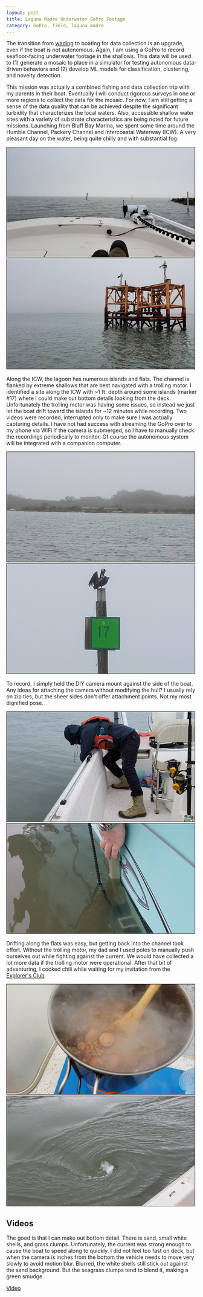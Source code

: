 ```yaml
---
layout: post
title: Laguna Madre Underwater GoPro Footage
category: GoPro, field, laguna madre
---
```


The transition from [wading](https://ekrell.github.io/Underwater-GoPro-Footage-Bird-Island-Basin/) 
to boating for data collection is an upgrade, even if the boat is not autonomous. 
Again, I am using a GoPro to record seafloor-facing underwater footage in the shallows. 
This data will be used to (1) generate a mosaic to place in a simulator for testing autonomous data-driven behaviors 
and (2) develop ML models for classification, clustering, and novelty detection. 

This mission was actually a combined fishing and data collection trip with my parents in their boat. 
Eventually I will conduct rigorous surveys in one or more regions to collect the data for the mosaic. 
For now, I am still getting a sense of the data quality that can be achieved despite the significant turbidity that characterizes the local waters.
Also, accessible shallow water sites with a variety of substrate characteristics are being noted for future missions. 
Launching from Bluff Bay Marina, we spent some time around the Humble Channel, Packery Channel and Intercoastal Waterway (ICW). 
A very pleasant day on the water, being quite chilly and with substantial fog. 

![Boat](../images/2021-2-5_boat.JPG) 
![Fog](../images/2021-2-5_fog.JPG)


Along the ICW, the lagoon has numerous islands and flats. The channel is flanked by extreme shallows that are best navigated with a trolling motor.
I identified a site along the ICW with ~1 ft. depth around some islands (marker #17) where I could make out bottom details looking from the deck. 
Unfortunately the trolling motor was having some issues, so instead we just let the boat drift toward the islands for ~12 minutes while recording.
Two videos were recorded, interrupted only to make sure I was actually capturing details. 
I have not had success with streaming the GoPro over to my phone via WiFi if the camera is submerged,
so I have to manually check the recordings periodically to monitor. 
Of course the autonomous system will be integrated with a companion computer. 

![ICW](../images/2021-2-5_ICW.JPG)
![ICW marker 17](../images/2021-2-5_ICW17.JPG)

To record, I simply held the DIY camera mount against the side of the boat. Any ideas for attaching the camera without modifying the hull?
I usually rely on zip ties, but the sheer sides don't offer attachment points. Not my most dignified pose. 

![Holding the camera, far](../images/2021-2-5_methodFar.JPG)
![Holding the camera, near](../images/2021-2-5_methodNear.JPG)

Drifting along the flats was easy, but getting back into the channel took effort. 
Without the trolling motor, my dad and I used poles to manually push ourselves out while fighting against the current. 
We would have collected a lot more data if the trolling motor were operational.
After that bit of adventuring, I cooked chili while waiting for my invitation from the [Explorer's Club](https://www.explorers.org/). 

![Chili](../images/2021-2-5_chili.JPG)
![Mini Whirlpool](../images/2021-2-5_whirlpool.JPG)

## Videos

The good is that I can make out bottom detail. There is sand, small white shells, and grass clumps.
Unfortunately, the current was strong enough to cause the boat to speed along to quickly. 
I did not feel too fast on deck, but when the camera is inches from the bottom the vehicle needs to move very slowly to avoid motion blur. 
Blurred, the white shells still stick out against the sand background. But the seagrass clumps tend to blend it, making a green smudge. 

[Video](https://youtu.be/zUO7_6WC1Bc)
